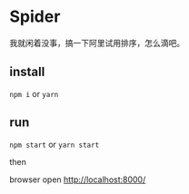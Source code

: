 # Spider
我就闲着没事，搞一下阿里试用排序，怎么滴吧。

## install

`npm i` or `yarn`

## run

`npm start` or `yarn start`

then

browser open [http://localhost:8000/](http://localhost:8000/)
